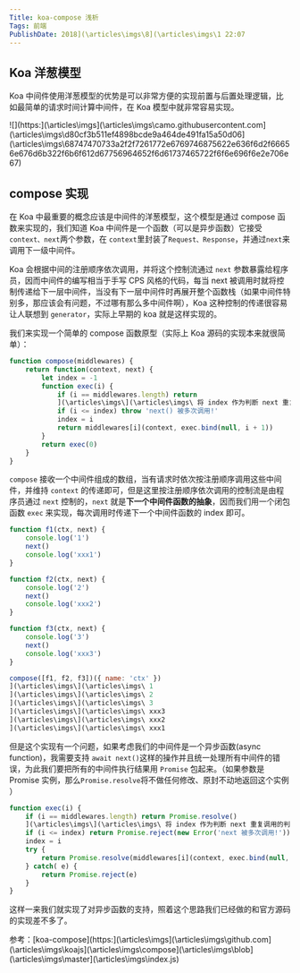 ```yaml
---
Title: koa-compose 浅析
Tags: 前端 
PublishDate: 2018](\articles\imgs\8](\articles\imgs\1 22:07
---
```


## Koa 洋葱模型

Koa 中间件使用洋葱模型的优势是可以非常方便的实现前置与后置处理逻辑，比如最简单的请求时间计算中间件，在 Koa 模型中就非常容易实现。

![](https:](\articles\imgs\](\articles\imgs\camo.githubusercontent.com](\articles\imgs\d80cf3b511ef4898bcde9a464de491fa15a50d06](\articles\imgs\68747470733a2f2f7261772e6769746875622e636f6d2f66656e676d6b322f6b6f612d67756964652f6d61737465722f6f6e696f6e2e706e67)

## compose 实现

在 Koa 中最重要的概念应该是中间件的洋葱模型，这个模型是通过 compose 函数来实现的，我们知道 Koa 中间件是一个函数（可以是异步函数）它接受 `context、next`两个参数，在 `context`里封装了`Request、Response`，并通过`next`来调用下一级中间件。

Koa 会根据中间的注册顺序依次调用，并将这个控制流通过 `next` 参数暴露给程序员，因而中间件的编写相当于手写 CPS 风格的代码，每当 next 被调用时就将控制传递给下一层中间件，当没有下一层中间件时再展开整个函数栈（如果中间件特别多，那应该会有问题，不过哪有那么多中间件啊），Koa 这种控制的传递很容易让人联想到 `generator`，实际上早期的 koa 就是这样实现的。

我们来实现一个简单的 compose 函数原型（实际上 Koa 源码的实现本来就很简单）：

```javascript
function compose(middlewares) {
    return function(context, next) {
        let index = -1
        function exec(i) {
            if (i == middlewares.length) return
            ](\articles\imgs\](\articles\imgs\ 将 index 作为判断 next 重复调用的判断条件
            if (i <= index) throw 'next() 被多次调用!'
            index = i
            return middlewares[i](context, exec.bind(null, i + 1))
        }
        return exec(0)
    }
}
```

`compose` 接收一个中间件组成的数组，当有请求时依次按注册顺序调用这些中间件，并维持 `context` 的传递即可，但是这里按注册顺序依次调用的控制流是由程序员通过 `next` 控制的，`next` 就是**下一个中间件函数的抽象**，因而我们用一个闭包函数 `exec` 来实现，每次调用时传递下一个中间件函数的 index 即可。

```javascript
function f1(ctx, next) {
    console.log('1')
    next()
    console.log('xxx1')
}

function f2(ctx, next) {
    console.log('2')
    next()
    console.log('xxx2')
}

function f3(ctx, next) {
    console.log('3')
    next()
    console.log('xxx3')
}

compose([f1, f2, f3])({ name: 'ctx' })
](\articles\imgs\](\articles\imgs\ 1
](\articles\imgs\](\articles\imgs\ 2
](\articles\imgs\](\articles\imgs\ 3
](\articles\imgs\](\articles\imgs\ xxx3
](\articles\imgs\](\articles\imgs\ xxx2
](\articles\imgs\](\articles\imgs\ xxx1
```

但是这个实现有一个问题，如果考虑我们的中间件是一个异步函数(async function)，我需要支持 `await next()`这样的操作并且统一处理所有中间件的错误，为此我们要把所有的中间件执行结果用 `Promise` 包起来。（如果参数是 Promise 实例，那么`Promise.resolve`将不做任何修改、原封不动地返回这个实例 ）

```javascript
function exec(i) {
    if (i == middlewares.length) return Promise.resolve()
    ](\articles\imgs\](\articles\imgs\ 将 index 作为判断 next 重复调用的判断条件
    if (i <= index) return Promise.reject(new Error('next 被多次调用!'))
    index = i
    try {   
        return Promise.resolve(middlewares[i](context, exec.bind(null, i + 1)))
    } catch( e) {
        return Promise.reject(e)
   	}
}
```

这样一来我们就实现了对异步函数的支持，照着这个思路我们已经做的和官方源码的实现差不多了。

参考：[koa-compose](https:](\articles\imgs\](\articles\imgs\github.com](\articles\imgs\koajs](\articles\imgs\compose](\articles\imgs\blob](\articles\imgs\master](\articles\imgs\index.js)